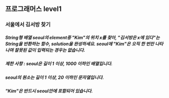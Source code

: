 ## 프로그래머스 level1
### 서울에서 김서방 찾기
##### String형 배열 seoul의 element중 "Kim"의 위치 x를 찾아, "김서방은 x에 있다"는 String을 반환하는 함수, solution을 완성하세요. seoul에 "Kim"은 오직 한 번만 나타나며 잘못된 값이 입력되는 경우는 없습니다. 

##### 제한 사항 : seoul은 길이 1 이상, 1000 이하인 배열입니다. 
##### seoul의 원소는 길이 1 이상, 20 이하인 문자열입니다. 
##### "Kim"은 반드시 seoul안에 포함되어 있습니다. 
